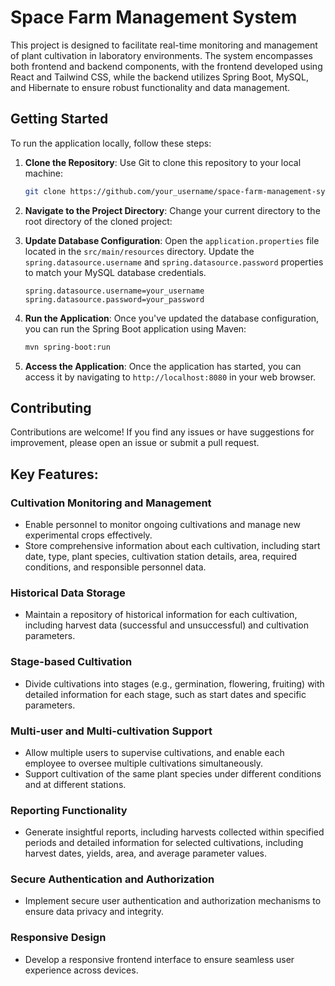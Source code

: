 # Space Farm Management System

This project is designed to facilitate real-time monitoring and management of plant cultivation in laboratory environments. The system encompasses both frontend and backend components, with the frontend developed using React and Tailwind CSS, while the backend utilizes Spring Boot, MySQL, and Hibernate to ensure robust functionality and data management.

## Getting Started

To run the application locally, follow these steps:

1. **Clone the Repository**: Use Git to clone this repository to your local machine:

    ```bash
    git clone https://github.com/your_username/space-farm-management-system.git
    ```

2. **Navigate to the Project Directory**: Change your current directory to the root directory of the cloned project:


3. **Update Database Configuration**: Open the `application.properties` file located in the `src/main/resources` directory. Update the `spring.datasource.username` and `spring.datasource.password` properties to match your MySQL database credentials.

    ```properties
    spring.datasource.username=your_username
    spring.datasource.password=your_password
    ```

4. **Run the Application**: Once you've updated the database configuration, you can run the Spring Boot application using Maven:

    ```bash
    mvn spring-boot:run
    ```

5. **Access the Application**: Once the application has started, you can access it by navigating to `http://localhost:8080` in your web browser.

## Contributing

Contributions are welcome! If you find any issues or have suggestions for improvement, please open an issue or submit a pull request.


## Key Features:

### Cultivation Monitoring and Management
- Enable personnel to monitor ongoing cultivations and manage new experimental crops effectively.
- Store comprehensive information about each cultivation, including start date, type, plant species, cultivation station details, area, required conditions, and responsible personnel data.

### Historical Data Storage
- Maintain a repository of historical information for each cultivation, including harvest data (successful and unsuccessful) and cultivation parameters.

### Stage-based Cultivation
- Divide cultivations into stages (e.g., germination, flowering, fruiting) with detailed information for each stage, such as start dates and specific parameters.

### Multi-user and Multi-cultivation Support
- Allow multiple users to supervise cultivations, and enable each employee to oversee multiple cultivations simultaneously.
- Support cultivation of the same plant species under different conditions and at different stations.

### Reporting Functionality
- Generate insightful reports, including harvests collected within specified periods and detailed information for selected cultivations, including harvest dates, yields, area, and average parameter values.

### Secure Authentication and Authorization
- Implement secure user authentication and authorization mechanisms to ensure data privacy and integrity.

### Responsive Design
- Develop a responsive frontend interface to ensure seamless user experience across devices.
